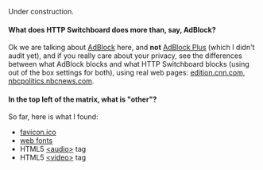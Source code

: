 Under construction.

#### What does HTTP Switchboard does more than, say, AdBlock?
Ok we are talking about [AdBlock](https://chrome.google.com/webstore/detail/adblock/gighmmpiobklfepjocnamgkkbiglidom) here, and **not** [AdBlock Plus](https://chrome.google.com/webstore/detail/adblock-plus/cfhdojbkjhnklbpkdaibdccddilifddb) (which I didn't audit yet), and if you really care about your privacy, see the differences between what AdBlock blocks and what HTTP Switchboard blocks (using out of the box settings for both), using real web pages: [edition.cnn.com](http://www.diffchecker.com/flic8v70), [nbcpolitics.nbcnews.com](http://www.diffchecker.com/z9byyjng).


#### In the top left of the matrix, what is "other"?
So far, here is what I found:
- [favicon.ico](http://en.wikipedia.org/wiki/Favicon)
- [web fonts](http://en.wikipedia.org/wiki/Web_fonts)
- HTML5 [&lt;audio&gt;](http://en.wikipedia.org/wiki/HTML5_Audio) tag
- HTML5 [&lt;video&gt;](http://en.wikipedia.org/wiki/HTML5_video) tag